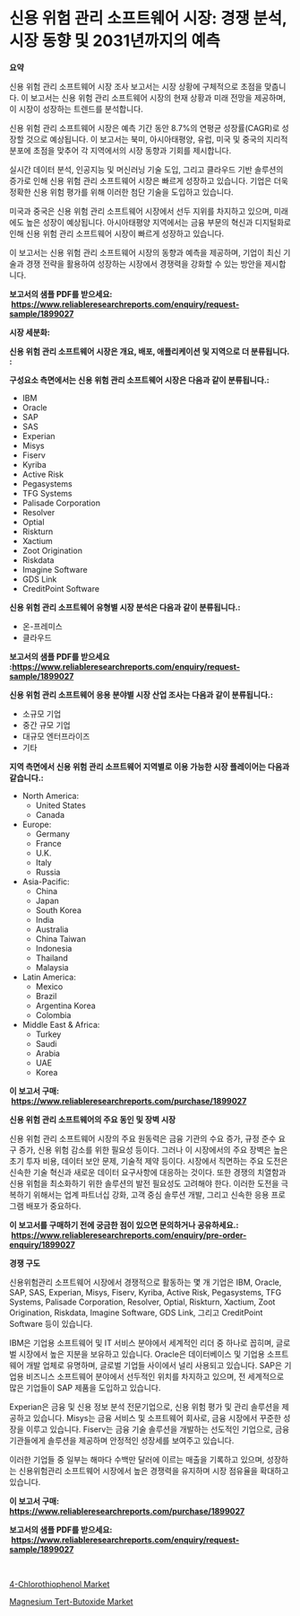 <p><h1>신용 위험 관리 소프트웨어 시장: 경쟁 분석, 시장 동향 및 2031년까지의 예측</h1></p><p><strong>요약</strong></p>
<p><p>신용 위험 관리 소프트웨어 시장 조사 보고서는 시장 상황에 구체적으로 초점을 맞춥니다. 이 보고서는 신용 위험 관리 소프트웨어 시장의 현재 상황과 미래 전망을 제공하며, 이 시장이 성장하는 트렌드를 분석합니다.</p><p>신용 위험 관리 소프트웨어 시장은 예측 기간 동안 8.7%의 연평균 성장률(CAGR)로 성장할 것으로 예상됩니다. 이 보고서는 북미, 아시아태평양, 유럽, 미국 및 중국의 지리적 분포에 초점을 맞추어 각 지역에서의 시장 동향과 기회를 제시합니다.</p><p>실시간 데이터 분석, 인공지능 및 머신러닝 기술 도입, 그리고 클라우드 기반 솔루션의 증가로 인해 신용 위험 관리 소프트웨어 시장은 빠르게 성장하고 있습니다. 기업은 더욱 정확한 신용 위험 평가를 위해 이러한 첨단 기술을 도입하고 있습니다.</p><p>미국과 중국은 신용 위험 관리 소프트웨어 시장에서 선두 지위를 차지하고 있으며, 미래에도 높은 성장이 예상됩니다. 아시아태평양 지역에서는 금융 부문의 혁신과 디지털화로 인해 신용 위험 관리 소프트웨어 시장이 빠르게 성장하고 있습니다.</p><p>이 보고서는 신용 위험 관리 소프트웨어 시장의 동향과 예측을 제공하며, 기업이 최신 기술과 경쟁 전략을 활용하여 성장하는 시장에서 경쟁력을 강화할 수 있는 방안을 제시합니다.</p></p>
<p><strong>보고서의 샘플 PDF를 받으세요: &nbsp;<a href="https://www.reliableresearchreports.com/enquiry/request-sample/1899027">https://www.reliableresearchreports.com/enquiry/request-sample/1899027</a></strong></p>
<p><strong>시장 세분화:</strong></p>
<p><strong> 신용 위험 관리 소프트웨어 시장은 개요, 배포, 애플리케이션 및 지역으로 더 분류됩니다. :</strong></p>
<p><strong>구성요소 측면에서는 신용 위험 관리 소프트웨어 시장은 다음과 같이 분류됩니다.:</strong></p>
<p><ul><li>IBM</li><li>Oracle</li><li>SAP</li><li>SAS</li><li>Experian</li><li>Misys</li><li>Fiserv</li><li>Kyriba</li><li>Active Risk</li><li>Pegasystems</li><li>TFG Systems</li><li>Palisade Corporation</li><li>Resolver</li><li>Optial</li><li>Riskturn</li><li>Xactium</li><li>Zoot Origination</li><li>Riskdata</li><li>Imagine Software</li><li>GDS Link</li><li>CreditPoint Software</li></ul></p>
<p><strong> 신용 위험 관리 소프트웨어 유형별 시장 분석은 다음과 같이 분류됩니다.:</strong></p>
<p><ul><li>온-프레미스</li><li>클라우드</li></ul></p>
<p><strong>보고서의 샘플 PDF를 받으세요 :<a href="https://www.reliableresearchreports.com/enquiry/request-sample/1899027">https://www.reliableresearchreports.com/enquiry/request-sample/1899027</a></strong></p>
<p><strong> 신용 위험 관리 소프트웨어 응용 분야별 시장 산업 조사는 다음과 같이 분류됩니다.:</strong></p>
<p><ul><li>소규모 기업</li><li>중간 규모 기업</li><li>대규모 엔터프라이즈</li><li>기타</li></ul></p>
<p><strong>지역 측면에서 신용 위험 관리 소프트웨어 지역별로 이용 가능한 시장 플레이어는 다음과 같습니다.:</strong></p>
<p><ul>
    <li>
        North America:
        <ul>
            <li>United States</li>
            <li>Canada</li>
        </ul>
    </li>
    <li>
        Europe:
        <ul>
            <li>Germany</li>
            <li>France</li>
            <li>U.K.</li>
            <li>Italy</li>
            <li>Russia</li>
        </ul>
    </li>
    <li>
        Asia-Pacific:
        <ul>
            <li>China</li>
            <li>Japan</li>
            <li>South Korea</li>
            <li>India</li>
            <li>Australia</li>
            <li>China Taiwan</li>
            <li>Indonesia</li>
            <li>Thailand</li>
            <li>Malaysia</li>
        </ul>
    </li>
    <li>
        Latin America:
        <ul>
            <li>Mexico</li>
            <li>Brazil</li>
            <li>Argentina Korea</li>
            <li>Colombia</li>
        </ul>
    </li>
    <li>
        Middle East & Africa:
        <ul>
            <li>Turkey</li>
            <li>Saudi</li>
            <li>Arabia</li>
            <li>UAE</li>
            <li>Korea</li>
        </ul>
    </li>
    </ul></p>
<p><strong>이 보고서 구매: &nbsp;<a href="https://www.reliableresearchreports.com/purchase/1899027">https://www.reliableresearchreports.com/purchase/1899027</a></strong></p>
<p><strong>신용 위험 관리 소프트웨어의 주요 동인 및 장벽 시장</strong></p>
<p><p>신용 위험 관리 소프트웨어 시장의 주요 원동력은 금융 기관의 수요 증가, 규정 준수 요구 증가, 신용 위험 감소를 위한 필요성 등이다. 그러나 이 시장에서의 주요 장벽은 높은 초기 투자 비용, 데이터 보안 문제, 기술적 제약 등이다. 시장에서 직면하는 주요 도전은 신속한 기술 혁신과 새로운 데이터 요구사항에 대응하는 것이다. 또한 경쟁의 치열함과 신용 위험을 최소화하기 위한 솔루션의 발전 필요성도 고려해야 한다. 이러한 도전을 극복하기 위해서는 업계 파트너십 강화, 고객 중심 솔루션 개발, 그리고 신속한 응용 프로그램 배포가 중요하다.</p></p>
<p><strong>이 보고서를 구매하기 전에 궁금한 점이 있으면 문의하거나 공유하세요.: &nbsp;<a href="https://www.reliableresearchreports.com/enquiry/pre-order-enquiry/1899027">https://www.reliableresearchreports.com/enquiry/pre-order-enquiry/1899027</a></strong></p>
<p><strong>경쟁 구도</strong></p>
<p><p>신용위험관리 소프트웨어 시장에서 경쟁적으로 활동하는 몇 개 기업은 IBM, Oracle, SAP, SAS, Experian, Misys, Fiserv, Kyriba, Active Risk, Pegasystems, TFG Systems, Palisade Corporation, Resolver, Optial, Riskturn, Xactium, Zoot Origination, Riskdata, Imagine Software, GDS Link, 그리고 CreditPoint Software 등이 있습니다. </p><p>IBM은 기업용 소프트웨어 및 IT 서비스 분야에서 세계적인 리더 중 하나로 꼽히며, 글로벌 시장에서 높은 지분을 보유하고 있습니다. Oracle은 데이터베이스 및 기업용 소프트웨어 개발 업체로 유명하며, 글로벌 기업들 사이에서 널리 사용되고 있습니다. SAP은 기업용 비즈니스 소프트웨어 분야에서 선두적인 위치를 차지하고 있으며, 전 세계적으로 많은 기업들이 SAP 제품을 도입하고 있습니다.</p><p>Experian은 금융 및 신용 정보 분석 전문기업으로, 신용 위험 평가 및 관리 솔루션을 제공하고 있습니다. Misys는 금융 서비스 및 소프트웨어 회사로, 금융 시장에서 꾸준한 성장을 이루고 있습니다. Fiserv는 금융 기술 솔루션을 개발하는 선도적인 기업으로, 금융 기관들에게 솔루션을 제공하며 안정적인 성장세를 보여주고 있습니다.</p><p>이러한 기업들 중 일부는 해마다 수백만 달러에 이르는 매출을 기록하고 있으며, 성장하는 신용위험관리 소프트웨어 시장에서 높은 경쟁력을 유지하며 시장 점유율을 확대하고 있습니다.</p></p>
<p><strong>이 보고서 구매: &nbsp; <a href="https://www.reliableresearchreports.com/purchase/1899027">https://www.reliableresearchreports.com/purchase/1899027</a></strong></p>
<p><strong>보고서의 샘플 PDF를 받으세요: &nbsp;<a href="https://www.reliableresearchreports.com/enquiry/request-sample/1899027">https://www.reliableresearchreports.com/enquiry/request-sample/1899027</a></strong><strong></strong></p>
<p>&nbsp;</p>
<p><p><a href="https://github.com/angelajermaine/Market-Research-Report-List-2/blob/main/4-chlorothiophenol-market.md">4-Chlorothiophenol Market</a></p><p><a href="https://github.com/beatblasta/Market-Research-Report-List-2/blob/main/magnesium-tert-butoxide-market.md">Magnesium Tert-Butoxide Market</a></p></p>